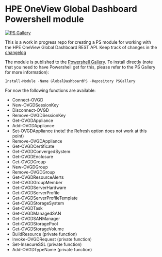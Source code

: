 # HPE OneView Global Dashboard Powershell module

[![PS Gallery](https://img.shields.io/powershellgallery/dt/GlobalDashboardPS.svg?label=psgallery)](https://www.powershellgallery.com/packages/GlobalDashboardPS)

This is a work in progress repo for creating a PS module for working with the HPE OneView Global Dashboard REST API. Keep track of changes in the [changelog](changelog.md)

The module is published to the [Powershell Gallery](https://www.powershellgallery.com/packages/GlobalDashboardPS). To install directly (note that you need to have Powershell get for this, please refer to the PS Gallery for more information):

```powershell
Install-Module -Name GlobalDashboardPS -Repository PSGallery
```

For now the following functions are available:

- Connect-OVGD
- New-OVGDSessionKey
- Disconnect-OVGD
- Remove-OVGDSessionKey
- Get-OVGDAppliance
- Add-OVGDAppliance
- Set-OVGDAppliance (note! the Refresh option does not work at this point)
- Remove-OVGDAppliance
- Get-OVGDCertificate
- Get-OVGDConvergedSystem
- Get-OVGDEnclosure
- Get-OVGDGroup
- New-OVGDGroup
- Remove-OVGDGroup
- Get-OVGDResourceAlerts
- Get-OVGDGroupMember
- Get-OVGDServerHardware
- Get-OVGDServerProfile
- Get-OVGDServerProfileTemplate
- Get-OVGDStorageSystem
- Get-OVGDTask
- Get-OVGDManagedSAN
- Get-OVGDSANManager
- Get-OVGDStoragePool
- Get-OVGDStorageVolume
- BuildResource (private function)
- Invoke-OVGDRequest (private function)
- Set-InsecureSSL (private function)
- Add-OVGDTypeName (private function)